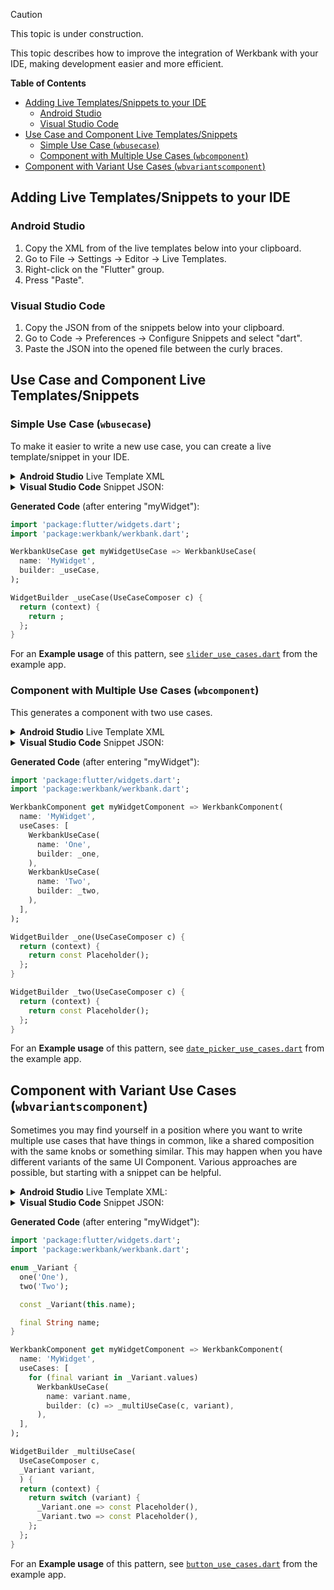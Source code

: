 > [!CAUTION]
> This topic is under construction.

This topic describes how to improve the integration of Werkbank with your IDE, making development easier and more efficient.

**Table of Contents**
- [Adding Live Templates/Snippets to your IDE](#adding-live-templatessnippets-to-your-ide)
  - [Android Studio](#android-studio)
  - [Visual Studio Code](#visual-studio-code)
- [Use Case and Component Live Templates/Snippets](#use-case-and-component-live-templatessnippets)
  - [Simple Use Case (`wbusecase`)](#simple-use-case-wbusecase)
  - [Component with Multiple Use Cases (`wbcomponent`)](#component-with-multiple-use-cases-wbcomponent)
- [Component with Variant Use Cases (`wbvariantscomponent`)](#component-with-variant-use-cases-wbvariantscomponent)

## Adding Live Templates/Snippets to your IDE

### Android Studio
1. Copy the XML from of the live templates below into your clipboard.
2. Go to File -> Settings -> Editor -> Live Templates.
3. Right-click on the "Flutter" group.
4. Press "Paste".

### Visual Studio Code
1. Copy the JSON from of the snippets below into your clipboard.
2. Go to Code -> Preferences -> Configure Snippets and select "dart".
3. Paste the JSON into the opened file between the curly braces.

## Use Case and Component Live Templates/Snippets

### Simple Use Case (`wbusecase`)
To make it easier to write a new use case, you can create a live template/snippet in your IDE.

<details>
<summary><b>Android Studio</b> Live Template XML</summary>

```xml
<template name="wbusecase" value="import 'package:flutter/widgets.dart';&#10;import 'package:werkbank/werkbank.dart';&#10;&#10;WerkbankUseCase get $NAME$UseCase =&gt; WerkbankUseCase(&#10;    name: '$CAP_NAME$',&#10;    builder: _useCase,&#10;  );&#10;&#10;WidgetBuilder _useCase(UseCaseComposer c) {&#10;  return (context) {&#10;    return $END$;&#10;  };&#10;}" description="Creates a Werkbank use case." toReformat="false" toShortenFQNames="true">
  <variable name="NAME" expression="" defaultValue="" alwaysStopAt="true" />
  <variable name="CAP_NAME" expression="capitalize(NAME)" defaultValue="" alwaysStopAt="false" />
  <context>
    <option name="DART_TOPLEVEL" value="true" />
  </context>
</template>
```
</details>

<details>
<summary><b>Visual Studio Code</b> Snippet JSON:</summary>

```json
"Create a UseCase": {
    "prefix": "wbusecase",
    "body": [
        "import 'package:flutter/widgets.dart';",
        "import 'package:werkbank/werkbank.dart';",
        "",
        "WerkbankUseCase get ${1:name}UseCase => WerkbankUseCase(",
        "  name: '${1/(.*)/${1:/capitalize}/}',",
        "  builder: _useCase,",
        ");",
        "",
        "WidgetBuilder _useCase(UseCaseComposer c) {",
        "  return (context) {",
        "    return ${0:Placeholder();}",
        "  };",
        "}",
    ],
    "description": "Creates a Werkbank use case."
},
```
</details>

**Generated Code** (after entering "myWidget"):

```dart
import 'package:flutter/widgets.dart';
import 'package:werkbank/werkbank.dart';

WerkbankUseCase get myWidgetUseCase => WerkbankUseCase(
  name: 'MyWidget',
  builder: _useCase,
);

WidgetBuilder _useCase(UseCaseComposer c) {
  return (context) {
    return ;
  };
}
```

For an **Example usage** of this pattern, see [`slider_use_cases.dart`](https://github.com/neusta-mobile-solutions-gmbh/werkbank/blob/main/example/example_werkbank/lib/src/example_werkbank/use_cases/components/material/slider_use_cases.dart) from the example app.

### Component with Multiple Use Cases (`wbcomponent`)
This generates a component with two use cases.

<details>
<summary><b>Android Studio</b> Live Template XML</summary>

```xml
<template name="wbcomponent" value="import 'package:flutter/widgets.dart';&#10;import 'package:werkbank/werkbank.dart';&#10;&#10;WerkbankComponent get $NAME$Component =&gt; WerkbankComponent(&#10;  name: '$CAP_NAME$',&#10;  useCases: [&#10;    WerkbankUseCase(&#10;      name: 'One',&#10;      builder: _one,&#10;    ),&#10;    WerkbankUseCase(&#10;      name: 'Two',&#10;      builder: _two,&#10;    ),&#10;  ],&#10;);&#10;&#10;WidgetBuilder _one$END$(UseCaseComposer c) {&#10;  return (context) {&#10;    return const Placeholder();&#10;  };&#10;}&#10;&#10;WidgetBuilder _two(UseCaseComposer c) {&#10;  return (context) {&#10;    return const Placeholder();&#10;  };&#10;}" description="Creates a Werkbank component with two use cases." toReformat="false" toShortenFQNames="true">
  <variable name="NAME" expression="" defaultValue="" alwaysStopAt="true" />
  <variable name="CAP_NAME" expression="capitalize(NAME)" defaultValue="" alwaysStopAt="false" />
  <context>
    <option name="DART_TOPLEVEL" value="true" />
  </context>
</template>
```
</details>

<details>
<summary><b>Visual Studio Code</b> Snippet JSON:</summary>

```json
"Create a Component": {
    "prefix": "wbcomponent",
    "body": [
        "import 'package:flutter/widgets.dart';",
        "import 'package:werkbank/werkbank.dart';",
        "",
        "WerkbankComponent get ${1:name}Component => WerkbankComponent(",
        "  name: '${1/(.*)/${1:/capitalize}/}',",
        "  useCases: [",
        "    WerkbankUseCase(",
        "      name: 'One',",
        "      builder: _one,",
        "    ),",
        "    WerkbankUseCase(",
        "      name: 'Two',",
        "      builder: _two,",
        "    ),",
        "  ],",
        ");",
        "",
        "WidgetBuilder _one(UseCaseComposer c) {",
        "  return (context) {",
        "    return const ${0:Placeholder();}",
        "  };",
        "}",
        "",
        "WidgetBuilder _two(UseCaseComposer c) {",
        "  return (context) {",
        "    return const Placeholder();",
        "  };",
        "}",
    ],
    "description": "Creates a Werkbank component with two use cases."
},
```
</details>

**Generated Code** (after entering "myWidget"):

```dart
import 'package:flutter/widgets.dart';
import 'package:werkbank/werkbank.dart';

WerkbankComponent get myWidgetComponent => WerkbankComponent(
  name: 'MyWidget',
  useCases: [
    WerkbankUseCase(
      name: 'One',
      builder: _one,
    ),
    WerkbankUseCase(
      name: 'Two',
      builder: _two,
    ),
  ],
);

WidgetBuilder _one(UseCaseComposer c) {
  return (context) {
    return const Placeholder();
  };
}

WidgetBuilder _two(UseCaseComposer c) {
  return (context) {
    return const Placeholder();
  };
}
```

For an **Example usage** of this pattern, see [`date_picker_use_cases.dart`](https://github.com/neusta-mobile-solutions-gmbh/werkbank/blob/main/example/example_werkbank/lib/src/example_werkbank/use_cases/components/material/date_picker_use_cases.dart) from the example app.

## Component with Variant Use Cases (`wbvariantscomponent`)

Sometimes you may find yourself in a position where you want to write multiple use cases that have things in common,
like a shared composition with the same knobs or something similar. This may happen when you have different variants of
the same UI Component. Various approaches are possible, but starting with a snippet can be helpful.

<details>
<summary><b>Android Studio</b> Live Template XML:</summary>

```xml
<template name="wbvariantscomponent" value="import 'package:flutter/widgets.dart';&#10;import 'package:werkbank/werkbank.dart';&#10;&#10;enum _Variant {&#10;  one$END$('One'),&#10;  two('Two');&#10;&#10;  const _Variant(this.name);&#10;&#10;  final String name;&#10;}&#10;&#10;WerkbankComponent get $NAME$Component =&gt; WerkbankComponent(&#10;  name: '$CAP_NAME$',&#10;  useCases: [&#10;    for (final variant in _Variant.values)&#10;      WerkbankUseCase(&#10;        name: variant.name,&#10;        builder: (c) =&gt; _multiUseCase(c, variant),&#10;      ),&#10;  ],&#10;);&#10;&#10;WidgetBuilder _multiUseCase(&#10;  UseCaseComposer c,&#10;  _Variant variant,&#10;) {&#10;  return (context) {&#10;    return switch (variant) {&#10;      _Variant.one =&gt; const Placeholder(),&#10;      _Variant.two =&gt; const Placeholder(),&#10;    };&#10;  };&#10;}" description="Creates a Werkbank component with multiple similar use cases." toReformat="false" toShortenFQNames="true">
  <variable name="NAME" expression="" defaultValue="" alwaysStopAt="true" />
  <variable name="CAP_NAME" expression="capitalize(NAME)" defaultValue="" alwaysStopAt="false" />
  <context>
    <option name="DART_TOPLEVEL" value="true" />
  </context>
</template>
```
</details>

<details>
<summary><b>Visual Studio Code</b> Snippet JSON:</summary>

```json
"Create a Component for similar UseCases": {
    "prefix": "wbvariantscomponent",
    "body": [
        "import 'package:flutter/widgets.dart';",
        "import 'package:werkbank/werkbank.dart';",
        "",
        "enum _Variant {",
        "  ${0}one('One'),",
        "  two('Two');",
        "",
        "  const _Variant(this.name);",
        "",
        "  final String name;",
        "}",
        "",
        "WerkbankComponent get ${1:name}Component => WerkbankComponent(",
        "  name: '${1/(.*)/${1:/capitalize}/}',",
        "  useCases: [",
        "    for (final variant in _Variant.values)",
        "      WerkbankUseCase(",
        "        name: variant.name,",
        "        builder: (c) => _multiUseCase(c, variant),",
        "      ),",
        "  ],",
        ");",
        "",
        "WidgetBuilder _multiUseCase(",
        "  UseCaseComposer c,",
        "  _Variant variant,",
        ") {",
        "  return (context) {",
        "    return switch (variant) {",
        "      _Variant.one => const Placeholder(),",
        "      _Variant.two => const Placeholder(),",
        "    };",
        "  };",
        "}",
    ],
    "description": "Creates a Werkbank component with multiple similar use cases."
},
```
</details>

**Generated Code** (after entering "myWidget"):

```dart
import 'package:flutter/widgets.dart';
import 'package:werkbank/werkbank.dart';

enum _Variant {
  one('One'),
  two('Two');

  const _Variant(this.name);

  final String name;
}

WerkbankComponent get myWidgetComponent => WerkbankComponent(
  name: 'MyWidget',
  useCases: [
    for (final variant in _Variant.values)
      WerkbankUseCase(
        name: variant.name,
        builder: (c) => _multiUseCase(c, variant),
      ),
  ],
);

WidgetBuilder _multiUseCase(
  UseCaseComposer c,
  _Variant variant,
  ) {
  return (context) {
    return switch (variant) {
      _Variant.one => const Placeholder(),
      _Variant.two => const Placeholder(),
    };
  };
}
```

For an **Example usage** of this pattern, see [`button_use_cases.dart`](https://github.com/neusta-mobile-solutions-gmbh/werkbank/blob/main/example/example_werkbank/lib/src/example_werkbank/use_cases/components/material/button_use_cases.dart) from the example app.
